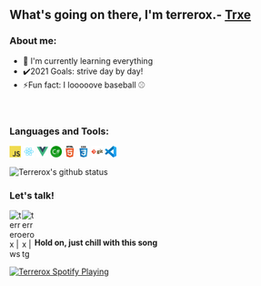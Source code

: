 ## What's going on there, I'm terrerox.- [Trxe](https://www.github.com/terrerox)	



### About me:	

- 🚧 I'm currently learning everything
- ✔️2021 Goals: strive day by day!
- ⚡Fun fact: I looooove baseball ⚾	
<br /><br />	

### Languages and Tools:
<code><img height="20" src="https://raw.githubusercontent.com/github/explore/80688e429a7d4ef2fca1e82350fe8e3517d3494d/topics/javascript/javascript.png"></code>
<code><img height="20" src="https://raw.githubusercontent.com/github/explore/78df643247d429f6cc873026c0622819ad797942/topics/react/react.png"></code>
<code><img height="20" src="https://raw.githubusercontent.com/github/explore/80688e429a7d4ef2fca1e82350fe8e3517d3494d/topics/vue/vue.png"></code>
<code><img height="20" src="https://raw.githubusercontent.com/github/explore/80688e429a7d4ef2fca1e82350fe8e3517d3494d/topics/csharp/csharp.png"></code>
<code><img height="20" src="https://raw.githubusercontent.com/github/explore/80688e429a7d4ef2fca1e82350fe8e3517d3494d/topics/html/html.png"></code>
<code><img height="20" src="https://raw.githubusercontent.com/github/explore/80688e429a7d4ef2fca1e82350fe8e3517d3494d/topics/css/css.png"></code>
<code><img height="20" src="https://raw.githubusercontent.com/github/explore/80688e429a7d4ef2fca1e82350fe8e3517d3494d/topics/git/git.png"></code>
<code><img height="20" src="https://raw.githubusercontent.com/github/explore/80688e429a7d4ef2fca1e82350fe8e3517d3494d/topics/visual-studio-code/visual-studio-code.png"></code>

<img alt="Terrerox's github status" src="https://github-readme-stats.vercel.app/api/top-langs/?username=terrerox&layout=compact&theme=dark" />	
<br />	

### Let's talk!
[<img align="left" alt="terrerox | ws" width="22px" src="https://cdn.jsdelivr.net/npm/simple-icons@v3/icons/whatsapp.svg" />][whatsapp]	

[<img align="left" alt="terrerox | tg" width="22px" src="https://cdn.jsdelivr.net/npm/simple-icons@v3/icons/telegram.svg" />][telegram]	

<br />	
<br />	

**Hold on, just chill with this song** 	
<br/>	
[<img src="https://now-playing-codestackr.vercel.app/api/spotify-playing" alt="Terrerox Spotify Playing" width="350" />](https://open.spotify.com/playlist/37i9dQZF1DZ06evO3irm7e)	


[whatsapp]: https://api.whatsapp.com/send/?phone=18299833753&text=i+got+u+from+github&app_absent=0

[telegram]: https://t.me/terreroxx
